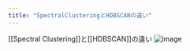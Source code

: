 ```yaml
---
title: "SpectralClusteringとHDBSCANの違い"
---
```


[[Spectral Clustering]]と[[HDBSCAN]]の違い
![image](https://gyazo.com/c2c76475e5a518a3fe868e76c588a42d/thumb/1000)
